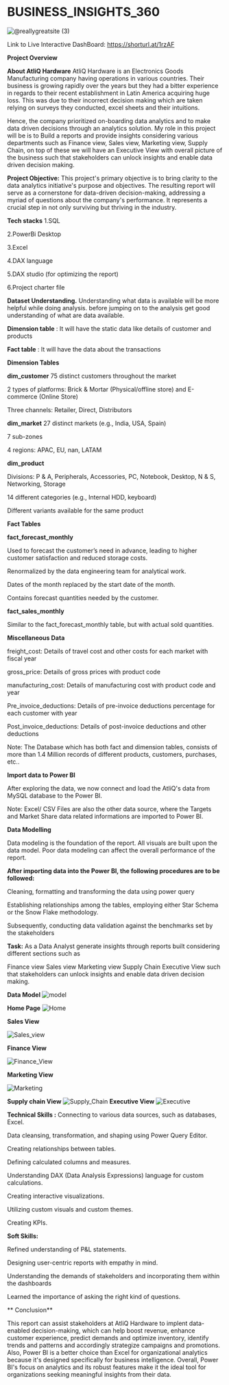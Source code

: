 # BUSINESS_INSIGHTS_360

![@reallygreatsite (3)](https://github.com/Sravanthi-Duddeti/Business_Insights_360/assets/128029018/6adf22ac-d7ae-45aa-ab58-11ef33a14435)

Link to Live Interactive DashBoard: https://shorturl.at/1rzAF

**Project Overview**

**About AtliQ Hardware**
AtliQ Hardware is an Electronics Goods Manufacturing company having operations in various countries. Their business is growing rapidly over the years but they had a bitter experience in regards to their recent establishment in Latin America acquiring huge loss. This was due to their incorrect decision making which are taken relying on surveys they conducted, excel sheets and their intuitions.

Hence, the company prioritized on-boarding data analytics and to make data driven decisions through an analytics solution. My role in this project will be is to Build a reports and provide insights considering various departments such as Finance view, Sales view, Marketing view, Supply Chain, on top of these we will have an Executive View with overall picture of the business such that stakeholders can unlock insights and enable data driven decision making.

**Project Objective:** This project's primary objective is to bring clarity to the data analytics initiative's purpose and objectives. The resulting report will serve as a cornerstone for data-driven decision-making, addressing a myriad of questions about the company's performance. It represents a crucial step in not only surviving but thriving in the industry.

**Tech stacks**
1.SQL

2.PowerBi Desktop

3.Excel

4.DAX language

5.DAX studio (for optimizing the report)

6.Project charter file

**Dataset Understanding.**
Understanding what data is available will be more helpful while doing analysis. before jumping on to the analysis get good understanding of what are data available.

**Dimension table** : It will have the static data like details of customer and products

**Fact table** : It will have the data about the transactions

**Dimension Tables**

**dim_customer**
75 distinct customers throughout the market

2 types of platforms: Brick & Mortar (Physical/offline store) and E-commerce (Online Store)

Three channels: Retailer, Direct, Distributors

**dim_market**
27 distinct markets (e.g., India, USA, Spain)

7 sub-zones

4 regions: APAC, EU, nan, LATAM

**dim_product**

Divisions: P & A, Peripherals, Accessories, PC, Notebook, Desktop, N & S, Networking, Storage

14 different categories (e.g., Internal HDD, keyboard)

Different variants available for the same product

**Fact Tables**

**fact_forecast_monthly**

Used to forecast the customer’s need in advance, leading to higher customer satisfaction and reduced storage costs.

Renormalized by the data engineering team for analytical work.

Dates of the month replaced by the start date of the month.

Contains forecast quantities needed by the customer.

**fact_sales_monthly**

Similar to the fact_forecast_monthly table, but with actual sold quantities.

**Miscellaneous Data**

freight_cost: Details of travel cost and other costs for each market with fiscal year

gross_price: Details of gross prices with product code

manufacturing_cost: Details of manufacturing cost with product code and year

Pre_invoice_deductions: Details of pre-invoice deductions percentage for each customer with year

Post_invoice_deductions: Details of post-invoice deductions and other deductions

Note: The Database which has both fact and dimension tables, consists of more than 1.4 Million records of different products, customers, purchases, etc..

 **Import data to Power BI**
 
After exploring the data, we now connect and load the AtliQ's data from MySQL database to the Power BI.

Note: Excel/ CSV Files are also the other data source, where the Targets and Market Share data related informations are imported to Power BI.

**Data Modelling**

Data modeling is the foundation of the report. All visuals are built upon the data model. Poor data modeling can affect the overall performance of the report.

**After importing data into the Power BI, the following procedures are to be followed:**

Cleaning, formatting and transforming the data using power query

Establishing relationships among the tables, employing either Star Schema or the Snow Flake methodology.

Subsequently, conducting data validation against the benchmarks set by the stakeholders


**Task:**
As a Data Analyst generate insights through reports built considering different sections such as

Finance view
Sales view
Marketing view
Supply Chain
Executive View
such that stakeholders can unlock insights and enable data driven decision making.



**Data Model**
![model](https://github.com/Sravanthi-Duddeti/Business_Insights_360/assets/128029018/86a13511-437a-4d91-92c1-8d3b047ed2ad)


**Home Page**
![Home](https://github.com/Sravanthi-Duddeti/Business_Insights_360/assets/128029018/386e7406-cf68-4955-b847-d1d62f91ef53)


**Sales View**

![Sales_view](https://github.com/Sravanthi-Duddeti/Business_Insights_360/assets/128029018/3f3ade9c-fb65-4d1d-8fc8-2ce562b73221)

**Finance View**

![Finance_View](https://github.com/Sravanthi-Duddeti/Business_Insights_360/assets/128029018/065ceafb-5fd8-42ff-9895-bb077cb1641c)

**Marketing View**

![Marketing](https://github.com/Sravanthi-Duddeti/Business_Insights_360/assets/128029018/90c8083a-4183-485b-9baf-c63ee3c9c563)

**Supply chain View**
![Supply_Chain](https://github.com/Sravanthi-Duddeti/Business_Insights_360/assets/128029018/89441cd7-32cd-48a2-97ff-8be59a334ae7)
**Executive View**
![Executive](https://github.com/Sravanthi-Duddeti/Business_Insights_360/assets/128029018/ac2d9399-3af8-46fd-b661-fd2fbf5d4751)

**Technical Skills :**
Connecting to various data sources, such as databases, Excel.

Data cleansing, transformation, and shaping using Power Query Editor.

Creating relationships between tables.

Defining calculated columns and measures.

Understanding DAX (Data Analysis Expressions) language for custom calculations.

Creating interactive visualizations.

Utilizing custom visuals and custom themes.

Creating KPIs.

**Soft Skills:**

 Refined understanding of P&L statements.
 
 Designing user-centric reports with empathy in mind.
 
 Understanding the demands of stakeholders and incorporating them within the dashboards
 
 Learned the importance of asking the right kind of questions.

** Conclusion**

This report can assist stakeholders at AtliQ Hardware to implent data-enabled decision-making, which can help boost revenue, enhance customer experience, predict demands and optimize inventory, identify trends and patterns and accordingly strategize campaigns and promotions. Also, Power BI is a better choice than Excel for organizational analytics because it's designed specifically for business intelligence. Overall, Power BI's focus on analytics and its robust features make it the ideal tool for organizations seeking meaningful insights from their data.
